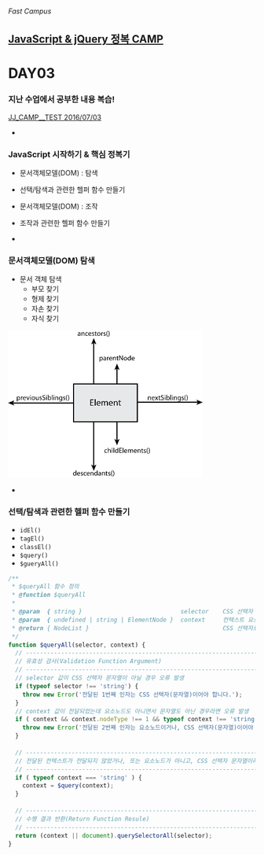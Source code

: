 ###### Fast Campus

## [JavaScript & jQuery 정복 CAMP](http://www.fastcampus.co.kr/dev_camp_jst/)

# DAY03

### 지난 수업에서 공부한 내용 복습!

[JJ_CAMP__TEST 2016/07/03](http://goo.gl/forms/vrh7guI8h2KSKpcD3)

-

### JavaScript 시작하기 & 핵심 정복기

- 문서객체모델(DOM) : 탐색
- 선택/탐색과 관련한 헬퍼 함수 만들기
- 문서객체모델(DOM) : 조작
- 조작과 관련한 헬퍼 함수 만들기

-

### 문서객체모델(DOM) **탐색**

- 문서 객체 탐색
  - 부모 찾기
  - 형제 찾기
  - 자손 찾기
  - 자식 찾기

![DOM_Traversal](../Assets/DOM_Traversal.png)

-

### 선택/탐색과 관련한 헬퍼 함수 만들기

- `idEl()`
- `tagEl()`
- `classEl()`
- `$query()`
- `$gueryAll()`

```js
/**
 * $queryAll 함수 정의
 * @function $queryAll
 *
 * @param  { string }                            selector    CSS 선택자 문자열
 * @param  { undefined | string | ElementNode }  context     컨텍스트 요소노드 (컨텍스트 전달인자가 없을 경우 document 객체로 초기화)
 * @return { NodeList }                                      CSS 선택자로부터 수집된 HTML 콜렉션(Collection)을 반환
 */
function $queryAll(selector, context) {
  // ------------------------------------------------------------------------
  // 유효성 검사(Validation Function Argument)
  // ------------------------------------------------------------------------
  // selector 값이 CSS 선택자 문자열이 아닐 경우 오류 발생
  if (typeof selector !== 'string') {
    throw new Error('전달된 1번째 인자는 CSS 선택자(문자열)이어야 합니다.');
  }
  // context 값이 전달되었는데 요소노드도 아니면서 문자열도 아닌 경우라면 오류 발생
  if ( context && context.nodeType !== 1 && typeof context !== 'string' ) {
    throw new Error('전달된 2번째 인자는 요소노드이거나, CSS 선택자(문자열)이어야 합니다.');
  }

  // ------------------------------------------------------------------------
  // 전달된 컨텍스트가 전달되지 않았거나, 또는 요소노드가 아니고, CSS 선택자 문자열이라면 실행
  // ------------------------------------------------------------------------
  if ( typeof context === 'string' ) {
    context = $query(context);
  }

  // ------------------------------------------------------------------------
  // 수행 결과 반환(Return Function Resule)
  // ------------------------------------------------------------------------
  return (context || document).querySelectorAll(selector);
}
```